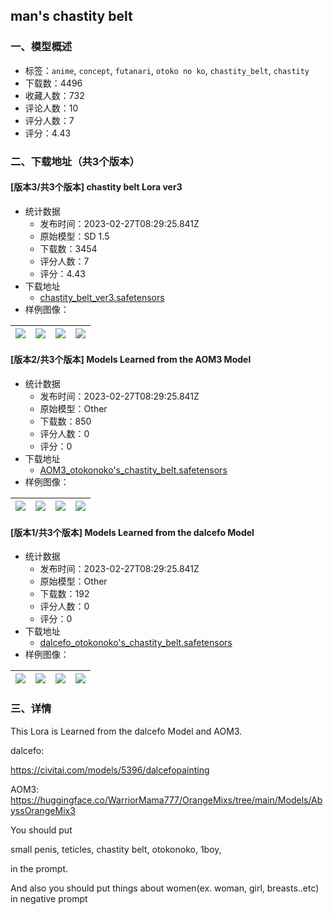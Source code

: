 ## man's chastity belt
### 一、模型概述

- 标签：`anime`, `concept`, `futanari`, `otoko no ko`, `chastity_belt`, `chastity`
- 下载数：4496
- 收藏人数：732
- 评论人数：10
- 评分人数：7
- 评分：4.43

### 二、下载地址（共3个版本）

#### [版本3/共3个版本] chastity belt Lora ver3

- 统计数据
  - 发布时间：2023-02-27T08:29:25.841Z
  - 原始模型：SD 1.5
  - 下载数：3454
  - 评分人数：7
  - 评分：4.43
- 下载地址
  - [chastity_belt_ver3.safetensors](https://civitai.com/api/download/models/16078)
- 样例图像：

| <img src="https://image.civitai.com/xG1nkqKTMzGDvpLrqFT7WA/1060ed1c-bf87-455d-013e-2406a2acee00/width=450/162000.jpeg" /> | <img src="https://image.civitai.com/xG1nkqKTMzGDvpLrqFT7WA/63d3fed5-4d4c-4dec-996c-00e6b837aa00/width=450/161999.jpeg" /> | <img src="https://image.civitai.com/xG1nkqKTMzGDvpLrqFT7WA/0feb214f-dd79-4703-50ac-7fbff96a2d00/width=450/161998.jpeg" /> | <img src="https://image.civitai.com/xG1nkqKTMzGDvpLrqFT7WA/9fd33ef2-871e-4bca-194d-77813eee2f00/width=450/161997.jpeg" /> |
| ---- | ---- | ---- | ---- |

#### [版本2/共3个版本] Models Learned from the AOM3 Model

- 统计数据
  - 发布时间：2023-02-27T08:29:25.841Z
  - 原始模型：Other
  - 下载数：850
  - 评分人数：0
  - 评分：0
- 下载地址
  - [AOM3_otokonoko's_chastity_belt.safetensors](https://civitai.com/api/download/models/14752)
- 样例图像：

| <img src="https://image.civitai.com/xG1nkqKTMzGDvpLrqFT7WA/b03e4b07-0d77-47d8-d104-d63d27fc4d00/width=450/147012.jpeg" /> | <img src="https://image.civitai.com/xG1nkqKTMzGDvpLrqFT7WA/36d8ad95-7314-4852-c76f-5bebf7235d00/width=450/146959.jpeg" /> | <img src="https://image.civitai.com/xG1nkqKTMzGDvpLrqFT7WA/b111b67d-6d18-444a-bfc7-b66d97e97500/width=450/146958.jpeg" /> | <img src="https://image.civitai.com/xG1nkqKTMzGDvpLrqFT7WA/4714e4bf-cf77-4bec-cd8a-2f59ae9bd000/width=450/146957.jpeg" /> |
| ---- | ---- | ---- | ---- |

#### [版本1/共3个版本] Models Learned from the dalcefo Model

- 统计数据
  - 发布时间：2023-02-27T08:29:25.841Z
  - 原始模型：Other
  - 下载数：192
  - 评分人数：0
  - 评分：0
- 下载地址
  - [dalcefo_otokonoko's_chastity_belt.safetensors](https://civitai.com/api/download/models/14753)
- 样例图像：

| <img src="https://image.civitai.com/xG1nkqKTMzGDvpLrqFT7WA/06fc2134-cc71-4bac-c340-b29891c49a00/width=450/147061.jpeg" /> | <img src="https://image.civitai.com/xG1nkqKTMzGDvpLrqFT7WA/84292849-cd86-46d5-1061-f1920d188e00/width=450/147060.jpeg" /> | <img src="https://image.civitai.com/xG1nkqKTMzGDvpLrqFT7WA/2208e900-f388-4a67-8352-b41efce67c00/width=450/144238.jpeg" /> | <img src="https://image.civitai.com/xG1nkqKTMzGDvpLrqFT7WA/8919f76f-581f-4c6e-d8da-b72e6a884b00/width=450/147059.jpeg" /> |
| ---- | ---- | ---- | ---- |


### 三、详情
<p>This Lora is Learned from the dalcefo Model and AOM3.</p><p>dalcefo: </p><p><a target="_blank" rel="ugc" href="https://civitai.com/models/5396/dalcefopainting">https://civitai.com/models/5396/dalcefopainting</a></p><p>AOM3: <a target="_blank" rel="ugc" href="https://huggingface.co/WarriorMama777/OrangeMixs/tree/main/Models/AbyssOrangeMix3">https://huggingface.co/WarriorMama777/OrangeMixs/tree/main/Models/AbyssOrangeMix3</a></p><p>You should put </p><p>small penis, teticles, chastity belt, otokonoko, 1boy,</p><p>in the prompt.</p><p>And also you should put things about women(ex. woman, girl, breasts..etc) in negative prompt</p>